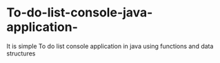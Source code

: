 # To-do-list-console-java-application-
It is simple To do list console application in java using functions and data structures 
